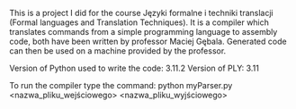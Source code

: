 
This is a project I did for the course Języki formalne i techniki translacji (Formal languages and Translation Techniques).
It is a compiler which translates commands from a simple programming language to assembly code, both have been written by professor Maciej Gębala. Generated code can then be used on a machine provided by the professor.

Version of Python used to write the code: 3.11.2
Version of PLY: 3.11

To run the compiler type the command:
python myParser.py <nazwa_pliku_wejściowego> <nazwa_pliku_wyjściowego>